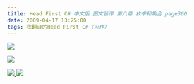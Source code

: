 ```yaml
---
title: Head First C# 中文版 图文皆译 第八章 枚举和集合 page360
date: 2009-04-17 13:25:00
tags: 我翻译的Head First C#（习作）
---
```

![](https://p-blog.csdn.net/images/p_blog_csdn_net/cuipengfei1/EntryImages/20090417/2009-04-17_13-12-23.jpg)

![](https://p-blog.csdn.net/images/p_blog_csdn_net/cuipengfei1/EntryImages/20090417/2009-04-17_13-20-20.jpg)



[ ![](https://profile.csdnimg.cn/5/2/5/3_cuipengfei1)
![](https://g.csdnimg.cn/static/user-reg-year/1x/11.png)
](https://blog.csdn.net/cuipengfei1)





